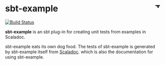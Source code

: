 # sbt-example [<img align="right" src="https://www.thoughtworks.com/imgs/tw-logo.png" title="ThoughtWorks" height="15"/>](http://thoughtworks.com)

[![Build Status](https://travis-ci.org/ThoughtWorksInc/sbt-example.svg?branch=master)](https://travis-ci.org/ThoughtWorksInc/sbt-example)

**sbt-example** is an sbt plug-in for creating unit tests from examples in Scaladoc.

sbt-example eats its own dog food. The tests of sbt-example is generated by sbt-example itself from [Scaladoc](https://oss.sonatype.org/service/local/repositories/public/archive/com/thoughtworks/example/sbt-example_2.12_1.0/4.0.0/sbt-example-4.0.0-javadoc.jar/!/com/thoughtworks/Example$.html). which is also the documentation for using sbt-example.

